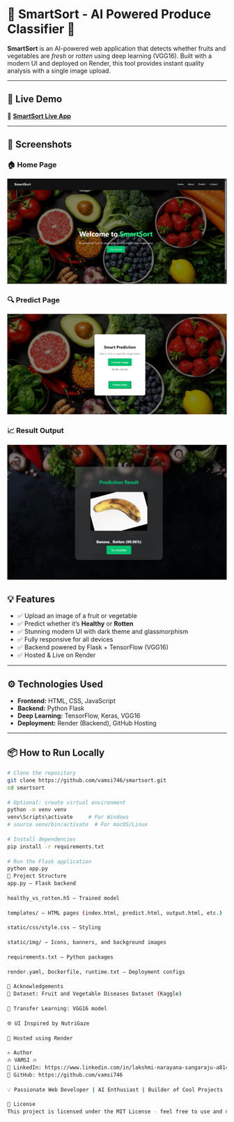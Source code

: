 # 🥦 SmartSort - AI Powered Produce Classifier 🍎

**SmartSort** is an AI-powered web application that detects whether fruits and vegetables are *fresh* or *rotten* using deep learning (VGG16). Built with a modern UI and deployed on Render, this tool provides instant quality analysis with a single image upload.

---

## 🚀 Live Demo

🔗 **[SmartSort Live App](https://smartsort-backend.onrender.com)**

---

## 📸 Screenshots

### 🏠 Home Page  
![Home](https://raw.githubusercontent.com/vamsi746/smartsort/main/static/img/home.png.PNG)

### 🔍 Predict Page  
![Predict](https://raw.githubusercontent.com/vamsi746/smartsort/main/static/img/predict.png.PNG)

### 📈 Result Output  
![Result](https://raw.githubusercontent.com/vamsi746/smartsort/main/static/img/result.png.PNG)


## 💡 Features

- ✅ Upload an image of a fruit or vegetable  
- ✅ Predict whether it’s **Healthy** or **Rotten**  
- ✅ Stunning modern UI with dark theme and glassmorphism  
- ✅ Fully responsive for all devices  
- ✅ Backend powered by Flask + TensorFlow (VGG16)  
- ✅ Hosted & Live on Render

---

## ⚙️ Technologies Used

- **Frontend:** HTML, CSS, JavaScript  
- **Backend:** Python Flask  
- **Deep Learning:** TensorFlow, Keras, VGG16  
- **Deployment:** Render (Backend), GitHub Hosting  

---

## 📦 How to Run Locally

```bash
# Clone the repository
git clone https://github.com/vamsi746/smartsort.git
cd smartsort

# Optional: create virtual environment
python -m venv venv
venv\Scripts\activate     # For Windows
# source venv/bin/activate  # For macOS/Linux

# Install dependencies
pip install -r requirements.txt

# Run the Flask application
python app.py
📁 Project Structure
app.py — Flask backend

healthy_vs_rotten.h5 — Trained model

templates/ — HTML pages (index.html, predict.html, output.html, etc.)

static/css/style.css — Styling

static/img/ — Icons, banners, and background images

requirements.txt — Python packages

render.yaml, Dockerfile, runtime.txt — Deployment configs

🙌 Acknowledgements
🍏 Dataset: Fruit and Vegetable Diseases Dataset (Kaggle)

🧠 Transfer Learning: VGG16 model

🌐 UI Inspired by NutriGaze

🚀 Hosted using Render

✍️ Author
🔥 VAMSI 🔥
💼 LinkedIn: https://www.linkedin.com/in/lakshmi-narayana-sangaraju-a814472b6/
🐙 GitHub: https://github.com/vamsi746

💡 Passionate Web Developer | AI Enthusiast | Builder of Cool Projects

📄 License
This project is licensed under the MIT License - feel free to use and modify!

